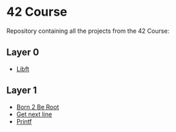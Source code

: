 # 42 Course

Repository containing all the projects from the 42 Course:

## Layer 0

* [Libft](https://github.com/pineppa/42_0_libft)

## Layer 1

* [Born 2 Be Root](https://github.com/pineppa/42_1_Born2beRoot)
* [Get next line](https://github.com/pineppa/42_1_Get_next_line)
* [Printf](https://github.com/pineppa/42_1_Printf)
